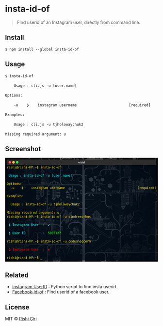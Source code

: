 # insta-id-of

> Find userid of an Instagram user, directly from command line.

## Install

```
$ npm install --global insta-id-of
```

## Usage

```
$ insta-id-of
	
	Usage : cli.js -u [user.name]

Options:
	
	-u    ❱    instagram username                        [required]

Examples:

	Usage : cli.js -u tjholowaychuk2

Missing required argument: u

```

## Screenshot

![insta-id-of](https://raw.githubusercontent.com/rishigiridotcom/rishigiri.com/c4623626cece6f5c7feb6c6ee0195519174f721c/github/insta-id-of.png) 

## Related

- [Instagram UserID](https://github.com/CodeDotJS/Instagram-UserId) : Python script to find insta userid.
- [Facebook-id-of](https://github.com/CodeDotJS/facebook-id-of) : Find userid of a facebook user.


## License

MIT © [Rishi Giri](http://rishigiri.com)
